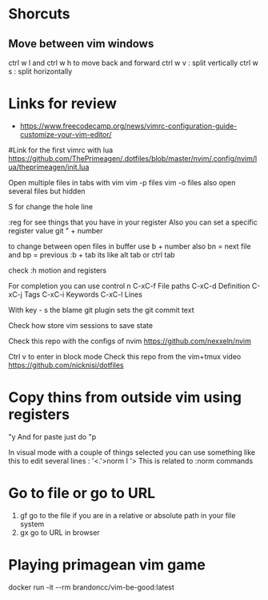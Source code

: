 # Shorcuts
## Move between vim windows
ctrl w l and ctrl w h to move back and forward
ctrl w v : split vertically
ctrl w s : split horizontally

# Links for review
* https://www.freecodecamp.org/news/vimrc-configuration-guide-customize-your-vim-editor/

#Link for the first vimrc with lua 
https://github.com/ThePrimeagen/.dotfiles/blob/master/nvim/.config/nvim/lua/theprimeagen/init.lua

Open multiple files in tabs with vim
vim -p files
vim -o files also open several files but hidden

S for change the hole line

:reg for see things that you have in your register
Also you can set a specific register value git " + number

to change between open files in buffer use b + number also bn = next file and bp = previous
:b + tab its like alt tab or ctrl tab

check :h motion and registers

For completion you can use control n
C-xC-f File paths
C-xC-d Definition
C-xC-j Tags
C-xC-i Keywords
C-xC-l Lines

With key - s the blame git plugin sets the git commit text

 
 Check how store vim sessions to save state

 Check this repo with the configs of nvim
 https://github.com/nexxeln/nvim

 Ctrl v to enter in block mode
 Check this repo from the vim+tmux video
 https://github.com/nicknisi/dotfiles

# Copy thins from outside vim using registers
"<Letter>y
And for paste just do "<Letter>p


In visual mode with a couple of things selected you can use something like this to edit several lines
: '<.'>norm I<text to insert at the begining of the line> '>
This is related to :norm commands

# Go to file or go to URL
1. gf go to the file if you are in a relative or absolute path in your file system
2. gx go to URL in browser

# Playing primagean vim game
docker run -it --rm brandoncc/vim-be-good:latest
